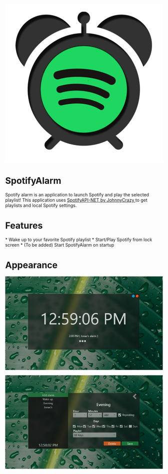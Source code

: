<p align="Center">
  <img src="images/spotifyAlarmIcon.jpg" alt="icon">
</p>

<h1> SpotifyAlarm </h1>
Spotify alarm is an application to launch Spotify and play the selected playlist! This application uses <a href="https://github.com/JohnnyCrazy/SpotifyAPI-NET"> SpotifyAPI-NET by JohnnyCrazy </a> to get playlists and local Spotify settings.
<p> </p>

<h1> Features </h1>
* Wake up to your favorite Spotify playlist
* Start/Play Spotify from lock screen
* (To be added) Start SpotifyAlarm on startup

<h1> Appearance </h1>
<p align="center">
  <img src="images/Main.PNG" alt="icon">
</p>
<p align="center">
  <img src="images/Edit.PNG" alt="icon">
</p>
